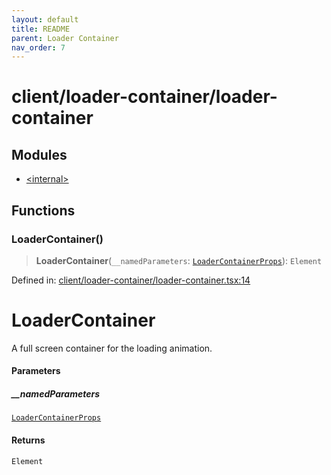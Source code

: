 ```yaml
---
layout: default
title: README
parent: Loader Container
nav_order: 7
---
```

# client/loader-container/loader-container

## Modules

- [\<internal\>](-internal-.md)

## Functions

### LoaderContainer()

> **LoaderContainer**(`__namedParameters`: [`LoaderContainerProps`](-internal-.md#loadercontainerprops)): `Element`

Defined in: [client/loader-container/loader-container.tsx:14](https://github.com/react18-tools/turborepo-template/blob/9aed226e0a462eecb38c430b808d850b106bbe8c/lib/src/client/loader-container/loader-container.tsx#L14)

# LoaderContainer

A full screen container for the loading animation.

#### Parameters

##### \_\_namedParameters

[`LoaderContainerProps`](-internal-.md#loadercontainerprops)

#### Returns

`Element`
